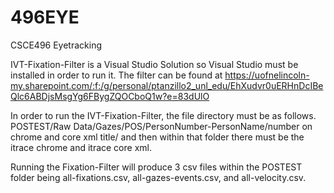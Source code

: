 # 496EYE
CSCE496 Eyetracking

IVT-Fixation-Filter is a Visual Studio Solution so Visual Studio must be installed in order to run it.
The filter can be found at https://uofnelincoln-my.sharepoint.com/:f:/g/personal/ptanzillo2_unl_edu/EhXudvr0uERHnDcIBeQlc6ABDjsMsgYg6FBygZQOCboQ1w?e=83dUlO

In order to run the IVT-Fixation-Filter, the file directory must be as follows. POSTEST/Raw Data/Gazes/POS/PersonNumber-PersonName/number on chrome and core xml title/ and then within that folder there must be the itrace chrome and itrace core xml. 

Running the Fixation-Filter will produce 3 csv files within the POSTEST folder being all-fixations.csv, all-gazes-events.csv, and all-velocity.csv.   
